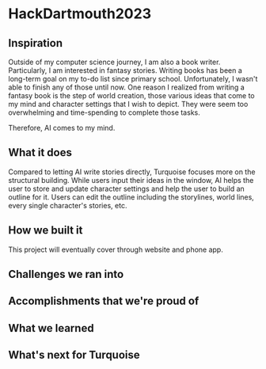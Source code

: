 # HackDartmouth2023
## Inspiration
Outside of my computer science journey, I am also a book writer. Particularly, I am interested in fantasy stories. Writing books has been a long-term goal on my to-do list since primary school. Unfortunately, I wasn't able to finish any of those until now. One reason I realized from writing a fantasy book is the step of world creation, those various ideas that come to my mind and character settings that I wish to depict. They were seem too overwhelming and time-spending to complete those tasks.

Therefore, AI comes to my mind.

## What it does
Compared to letting AI write stories directly, Turquoise focuses more on the structural building. While users input their ideas in the window, AI helps the user to store and update character settings and help the user to build an outline for it. Users can edit the outline including the storylines, world lines, every single character's stories, etc. 

## How we built it
This project will eventually cover through website and phone app.


## Challenges we ran into



## Accomplishments that we're proud of



## What we learned



## What's next for Turquoise

